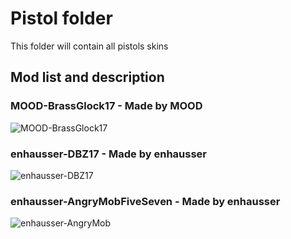 # Pistol folder
This folder will contain all pistols skins

## Mod list and description

### MOOD-BrassGlock17 - Made by MOOD
![MOOD-BrassGlock17](https://i.imgur.com/TxDMyl6.png)

### enhausser-DBZ17 - Made by enhausser
![enhausser-DBZ17](https://i.imgur.com/CIXxG17.jpg)

### enhausser-AngryMobFiveSeven - Made by enhausser
![enhausser-AngryMob](https://i.imgur.com/283QYcl.jpg)

